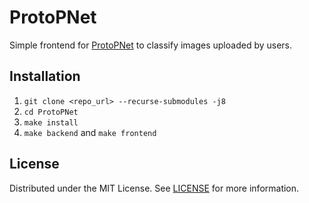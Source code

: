# ProtoPNet

Simple frontend for [ProtoPNet](https://github.com/cfchen-duke/ProtoPNet) to classify images uploaded by users.

## Installation
1. `git clone <repo_url> --recurse-submodules -j8`
2. `cd ProtoPNet`
3. `make install`
5. `make backend` and `make frontend`

## License
Distributed under the MIT License. See [LICENSE](/LICENSE) for more information.
